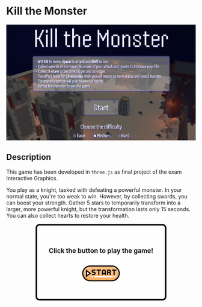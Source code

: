 # Kill the Monster

<p align="center">
<img src="media/kill_the_monster.png" alt="drawing" width="700"/>
</p>


## Description
This game has been developed in ```three.js``` as final project of the exam Interactive Graphics.

You play as a knight, tasked with defeating a powerful monster. In your normal state, you're too weak to win. However, by collecting swords, you can boost your strength. Gather 5 stars to temporarily transform into a larger, more powerful knight, but the transformation lasts only 15 seconds. You can also collect hearts to restore your health.


<div style="background-color: rgba(255, 255, 255, 0.3); padding: 20px; border-radius: 10px; border: solid 4px black; width: 300px; height: 155px; margin: 0 auto;">
  <p align="center" style="font-size: 17px;">
    <br>
    <b>Click the button to play the game!</b>
    <br>
    <a href="https://valeriospagnoli.github.io/Interactive-Graphics-Project/">
      <img src="media/start.png" alt="drawing" width="100"/>
    </a>
  </p>
</div>
